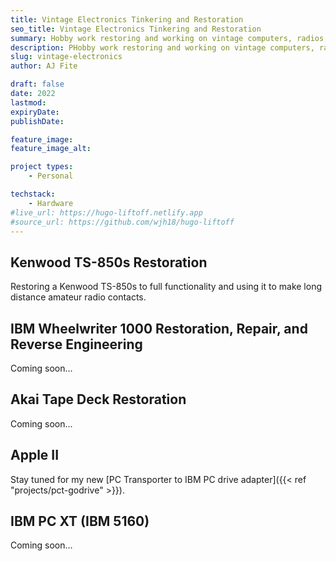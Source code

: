 ```yaml
---
title: Vintage Electronics Tinkering and Restoration
seo_title: Vintage Electronics Tinkering and Restoration
summary: Hobby work restoring and working on vintage computers, radios, Typewriters, and Hi-Fi equipment.
description: PHobby work restoring and working on vintage computers, radios, Typewriters, and Hi-Fi equipment.
slug: vintage-electronics
author: AJ Fite

draft: false
date: 2022
lastmod: 
expiryDate: 
publishDate: 

feature_image: 
feature_image_alt: 

project types: 
    - Personal

techstack:
    - Hardware
#live_url: https://hugo-liftoff.netlify.app
#source_url: https://github.com/wjh18/hugo-liftoff
---
```


## Kenwood TS-850s Restoration

Restoring a Kenwood TS-850s to full functionality and using it to make long distance amateur radio contacts.

## IBM Wheelwriter 1000 Restoration, Repair, and Reverse Engineering

Coming soon...

## Akai Tape Deck Restoration

Coming soon...

## Apple II

Stay tuned for my new [PC Transporter to IBM PC drive adapter]({{< ref "projects/pct-godrive" >}}).

## IBM PC XT (IBM 5160)

Coming soon...
